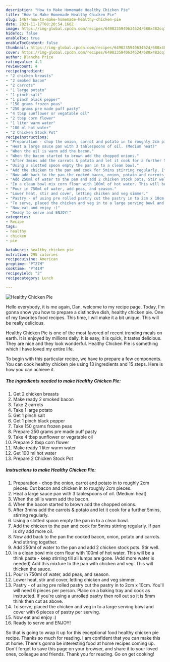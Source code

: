 ```yaml
---
description: "How to Make Homemade Healthy Chicken Pie"
title: "How to Make Homemade Healthy Chicken Pie"
slug: 1467-how-to-make-homemade-healthy-chicken-pie
date: 2021-11-17T08:20:54.160Z
image: https://img-global.cpcdn.com/recipes/6490235940634624/680x482cq70/healthy-chicken-pie-recipe-main-photo.jpg
hideToc: false
enableToc: true
enableTocContent: false
thumbnail: https://img-global.cpcdn.com/recipes/6490235940634624/680x482cq70/healthy-chicken-pie-recipe-main-photo.jpg
cover: https://img-global.cpcdn.com/recipes/6490235940634624/680x482cq70/healthy-chicken-pie-recipe-main-photo.jpg
author: Blanche Price
ratingvalue: 4.1
reviewcount: 4
recipeingredient:
- "2 chicken breasts"
- "2 smoked bacon"
- "2 carrots"
- "1 large potato"
- "1 pinch salt"
- "1 pinch black pepper"
- "150 grams frozen peas"
- "250 grams pre made puff pasty"
- "4 tbsp sunflower or vegatable oil"
- "2 tbsp corn flower"
- "1 liter warm water"
- "100 ml hot water"
- "2 Chicken Stock Pot"
recipeinstructions:
- "Preparation - chop the onion, carrot and potato in to roughly 2cm pieces. Cut bacon and chicken in to roughly 2cm pieces."
- "Heat a large sauce pan with 3 tablespoons of oil. (Medium heat)"
- "When the oil is warm add the bacon."
- "When the bacon started to brown add the chopped onions."
- "After 3mins add the carrots & potato and let it cook for a further 5mins, stirring regularly."
- "Using a slotted spoon empty the pan in to a clean bowl."
- "Add the chicken to the pan and cook for 5mins stirring regularly. If pan is dry add more oil."
- "Now add back to the pan the cooked bacon, onion, potato and carrots. And stirring together."
- "Add 250ml of water to the pan and add 2 chicken stock pots. Stir well."
- "In a clean bowl mix corn flour with 100ml of hot water. This will be a think paste - keep stirring till all lumps are gone. (Add more water is needed) Add this mixture to the pan with chicken and veg. This will thicken the sauce."
- "Pour in 750ml of water, add peas, and season."
- "Lower heat, stir and cover, letting chicken and veg simmer."
- "Pastry - of using pre rolled pastry cut the pastry in to 2cm x 10cm. You&#39;ll will need 6 pieces per person. Place on a baking tray and cook as instructed. If you&#39;re using a unrolled pastry then roll out so it is 5mm think then cut as above."
- "To serve, placed the chicken and veg in to a large serving bowl and cover with 6 pieces of pastry per serving."
- "Now eat and enjoy :)"
- "Ready to serve and ENJOY!"
categories:
- Recipe
tags:
- healthy
- chicken
- pie

katakunci: healthy chicken pie 
nutrition: 295 calories
recipecuisine: American
preptime: "PT27M"
cooktime: "PT41M"
recipeyield: "2"
recipecategory: Lunch

---
```



![Healthy Chicken Pie](https://img-global.cpcdn.com/recipes/6490235940634624/680x482cq70/healthy-chicken-pie-recipe-main-photo.jpg)

Hello everybody, it is me again, Dan, welcome to my recipe page. Today, I'm gonna show you how to prepare a distinctive dish, healthy chicken pie. One of my favorites food recipes. This time, I will make it a bit unique. This will be really delicious.

Healthy Chicken Pie is one of the most favored of recent trending meals on earth. It is enjoyed by millions daily. It is easy, it is quick, it tastes delicious. They are nice and they look wonderful. Healthy Chicken Pie is something which I have loved my entire life.




To begin with this particular recipe, we have to prepare a few components. You can cook healthy chicken pie using 13 ingredients and 15 steps. Here is how you can achieve it.

<!--inarticleads1-->

##### The ingredients needed to make Healthy Chicken Pie:

1. Get 2 chicken breasts
1. Make ready 2 smoked bacon
1. Take 2 carrots
1. Take 1 large potato
1. Get 1 pinch salt
1. Get 1 pinch black pepper
1. Take 150 grams frozen peas
1. Prepare 250 grams pre made puff pasty
1. Take 4 tbsp sunflower or vegatable oil
1. Prepare 2 tbsp corn flower
1. Make ready 1 liter warm water
1. Get 100 ml hot water
1. Prepare 2 Chicken Stock Pot




<!--inarticleads2-->

##### Instructions to make Healthy Chicken Pie:

1. Preparation - chop the onion, carrot and potato in to roughly 2cm pieces. Cut bacon and chicken in to roughly 2cm pieces.
1. Heat a large sauce pan with 3 tablespoons of oil. (Medium heat)
1. When the oil is warm add the bacon.
1. When the bacon started to brown add the chopped onions.
1. After 3mins add the carrots & potato and let it cook for a further 5mins, stirring regularly.
1. Using a slotted spoon empty the pan in to a clean bowl.
1. Add the chicken to the pan and cook for 5mins stirring regularly. If pan is dry add more oil.
1. Now add back to the pan the cooked bacon, onion, potato and carrots. And stirring together.
1. Add 250ml of water to the pan and add 2 chicken stock pots. Stir well.
1. In a clean bowl mix corn flour with 100ml of hot water. This will be a think paste - keep stirring till all lumps are gone. (Add more water is needed) Add this mixture to the pan with chicken and veg. This will thicken the sauce.
1. Pour in 750ml of water, add peas, and season.
1. Lower heat, stir and cover, letting chicken and veg simmer.
1. Pastry - of using pre rolled pastry cut the pastry in to 2cm x 10cm. You&#39;ll will need 6 pieces per person. Place on a baking tray and cook as instructed. If you&#39;re using a unrolled pastry then roll out so it is 5mm think then cut as above.
1. To serve, placed the chicken and veg in to a large serving bowl and cover with 6 pieces of pastry per serving.
1. Now eat and enjoy :)
1. Ready to serve and ENJOY!



So that is going to wrap it up for this exceptional food healthy chicken pie recipe. Thanks so much for reading. I am confident that you can make this at home. There's gonna be interesting food at home recipes coming up. Don't forget to save this page on your browser, and share it to your loved ones, colleague and friends. Thank you for reading. Go on get cooking!
